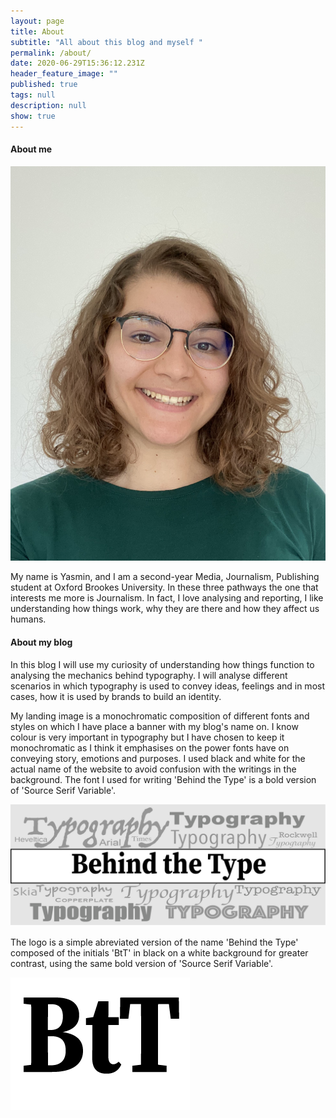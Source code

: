 ```yaml
---
layout: page
title: About
subtitle: "All about this blog and myself "
permalink: /about/
date: 2020-06-29T15:36:12.231Z
header_feature_image: ""
published: true
tags: null
description: null
show: true
---
```

#### About me

![](../uploads/img_3811.jpg)

My name is Yasmin, and I am a second-year Media, Journalism, Publishing student at Oxford Brookes University. In these three pathways the one that interests me more is Journalism. In fact, I love analysing and reporting, I like understanding how things work, why they are there and how they affect us humans. 

#### About my blog

In this blog I will use my curiosity of understanding how things function to analysing the mechanics behind typography. I will analyse different scenarios in which typography is used to convey ideas, feelings and in most cases, how it is used by brands to build an identity. 

My landing image is a monochromatic composition of different fonts and styles on which I have place a banner with my blog's name on. I know colour is very important in typography but I have chosen to keep it monochromatic as I think it emphasises on the power fonts have on conveying story, emotions and purposes. I used black and white for the actual name of the website to avoid confusion with the writings in the background. The font I used for writing 'Behind the Type' is a bold version of 'Source Serif Variable'. 

![](../uploads/banner2.0.png)

The logo is a simple abreviated version of the name 'Behind the Type' composed of the initials 'BtT' in black on a white background for greater contrast, using the same bold version of 'Source Serif Variable'.

![](../uploads/btt2.png)